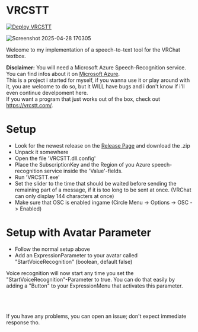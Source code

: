 # VRCSTT

[![Deploy VRCSTT](https://github.com/HeyImKyu/VRCSTT/actions/workflows/Publish_VRCSTT.yml/badge.svg)](https://github.com/HeyImKyu/VRCSTT/actions/workflows/Publish_VRCSTT.yml)

![Screenshot 2025-04-28 170305](https://github.com/user-attachments/assets/6dc99334-4c89-4e77-8b6b-d1420ca69a99)

Welcome to my implementation of a speech-to-text tool for the VRChat textbox.

**Disclaimer:** You will need a Microsoft Azure Speech-Recognition service. 
                You can find infos about it on [Microsoft Azure](https://azure.microsoft.com/de-de/services/cognitive-services/speech-to-text/#overview).\
                This is a project i started for myself, if you wanna use it or play around with it, 
                you are welcome to do so, but it WILL have bugs and i don't know if i'll even continue develpoment here.\
                If you want a program that just works out of the box, check out https://vrcstt.com/.
                
# Setup

 - Look for the newest release on the [Release Page](https://github.com/HeyImKyu/VRCSTT/releases) and download the .zip
 - Unpack it somewhere
 - Open the file 'VRCSTT.dll.config'
 - Place the SubscriptionKey and the Region of you Azure speech-recognition service inside the 'Value'-fields.
 - Run 'VRCSTT.exe'
 - Set the slider to the time that should be waited before sending the remaining part of a message, if it is too long to be sent at once. (VRChat can only display 144 characters at once)
 - Make sure that OSC is enabled ingame (Circle Menu -> Options -> OSC -> Enabled)

 # Setup with Avatar Parameter

 - Follow the normal setup above
 - Add an ExpressionParameter to your avatar called "StartVoiceRecognition" (boolean, default false)

 Voice recognition will now start any time you set the "StartVoiceRecognition"-Parameter to true.
 You can do that easily by adding a "Button" to your ExpressionMenu that activates this parameter.

 \
 \
 \
 If you have any problems, you can open an issue; don't expect immediate response tho.
